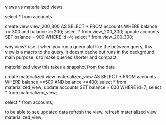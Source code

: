 views vs materialized views.

select * from accounts

create view view_200_300 AS SELECT * FROM accounts WHERE balance <= 300 and balance >=200;
select * from view_200_300;
update accounts SET balance = 900 WHERE id=4;
select * from view_200_300;

why view? use it when you run a query alot like the between query, this view is a macro to the query. it doesnt cache but runs in the background; main purpose is to make queries shorter and compact.

materialized view
this takes a snapshot from the data 


create materialized view materialized_view AS SELECT * FROM accounts WHERE balance <=500 AND balance >=400;
select * from materialized_view;
update accounts SET balance = 600 WHERE id=7;
select * from materialized_view;

select * from accounts;


to be able to see updated data refresh the view.
refresh materialized view materialized_view;

